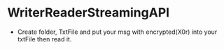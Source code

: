# WriterReaderStreamingAPI
 - Create folder, TxtFile and put your msg with encrypted(X0r) into your txtFile then read it.
